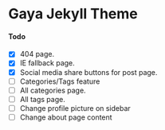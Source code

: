 # Gaya Jekyll Theme

#### Todo

- [x] 404 page.
- [x] IE fallback page.
- [x] Social media share buttons for post page.
- [ ] Categories/Tags feature
- [ ] All categories page.
- [ ] All tags page.
- [ ] Change profile picture on sidebar
- [ ] Change about page content